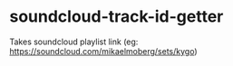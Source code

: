 # soundcloud-track-id-getter
Takes soundcloud playlist link (eg: https://soundcloud.com/mikaelmoberg/sets/kygo) 
